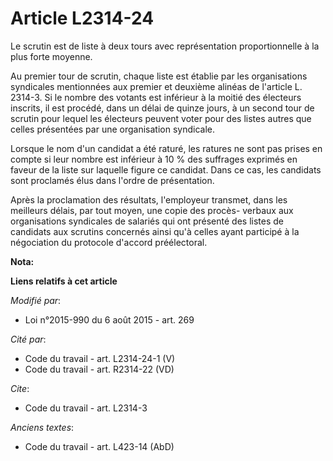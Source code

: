 # Article L2314-24

Le scrutin est de liste à deux tours avec représentation proportionnelle à la plus forte moyenne. 

Au premier tour de scrutin, chaque liste est établie par les organisations syndicales mentionnées aux premier et deuxième
alinéas de l'article L. 2314-3. Si le nombre des votants est inférieur à la moitié des électeurs inscrits, il est procédé,
dans un délai de quinze jours, à un second tour de scrutin pour lequel les électeurs peuvent voter pour des listes autres que
celles présentées par une organisation syndicale. 

Lorsque le nom d'un candidat a été raturé, les ratures ne sont pas prises en compte si leur nombre est inférieur à 10 % des
suffrages exprimés en faveur de la liste sur laquelle figure ce candidat. Dans ce cas, les candidats sont proclamés élus dans
l'ordre de présentation.

Après la proclamation des résultats, l'employeur transmet, dans les meilleurs délais, par tout moyen, une copie des procès-
verbaux aux organisations syndicales de salariés qui ont présenté des listes de candidats aux scrutins concernés ainsi qu'à
celles ayant participé à la négociation du protocole d'accord préélectoral.

**Nota:**



**Liens relatifs à cet article**

_Modifié par_:

  - Loi n°2015-990 du 6 août 2015 - art. 269

_Cité par_:

  - Code du travail - art. L2314-24-1 (V)
  - Code du travail - art. R2314-22 (VD)

_Cite_:

  - Code du travail - art. L2314-3

_Anciens textes_:

  - Code du travail - art. L423-14 (AbD)

